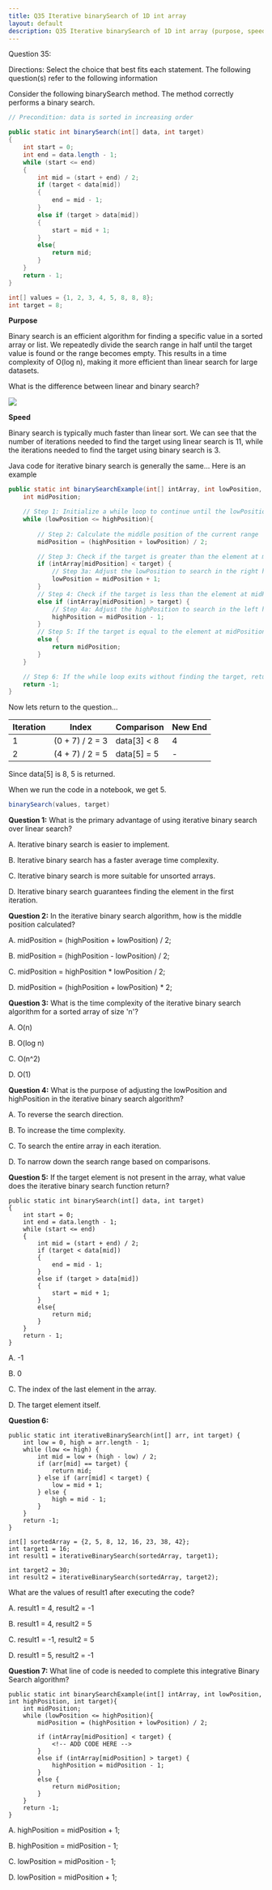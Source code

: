 ```yaml
---
title: Q35 Iterative binarySearch of 1D int array
layout: default
description: Q35 Iterative binarySearch of 1D int array (purpose, speed, accuracy) BABDAAD
---
```


Question 35:

Directions: Select the choice that best fits each statement. The following question(s) refer to the following information

Consider the following binarySearch method. The method correctly performs a binary search.


```Java
// Precondition: data is sorted in increasing order

public static int binarySearch(int[] data, int target)
{
    int start = 0;
    int end = data.length - 1;
    while (start <= end)
    {
        int mid = (start + end) / 2;
        if (target < data[mid])
        {
            end = mid - 1;
        }
        else if (target > data[mid])
        {
            start = mid + 1;
        }
        else{
            return mid;
        }
    }
    return - 1;
}
```


```Java
int[] values = {1, 2, 3, 4, 5, 8, 8, 8};
int target = 8;
```

**Purpose** 

Binary search is an efficient algorithm for finding a specific value in a sorted array or list. We repeatedly divide the search range in half until the target value is found or the range becomes empty. This results in a time complexity of O(log n), making it more efficient than linear search for large datasets.

What is the difference between linear and binary search?

![](https://blog.penjee.com/wp-content/uploads/2015/04/binary-and-linear-search-animations.gif)

**Speed**

Binary search is typically much faster than linear sort. We can see that the number of iterations needed to find the target using linear search is 11, while the iterations needed to find the target using binary search is 3.

Java code for iterative binary search is generally the same...
Here is an example


```Java
public static int binarySearchExample(int[] intArray, int lowPosition, int highPosition, int target){
    int midPosition;

    // Step 1: Initialize a while loop to continue until the lowPosition is greater than the highPosition
    while (lowPosition <= highPosition){
        
        // Step 2: Calculate the middle position of the current range
        midPosition = (highPosition + lowPosition) / 2;

        // Step 3: Check if the target is greater than the element at midPosition
        if (intArray[midPosition] < target) {
            // Step 3a: Adjust the lowPosition to search in the right half of the current range
            lowPosition = midPosition + 1;
        }
        // Step 4: Check if the target is less than the element at midPosition
        else if (intArray[midPosition] > target) {
            // Step 4a: Adjust the highPosition to search in the left half of the current range
            highPosition = midPosition - 1;
        }
        // Step 5: If the target is equal to the element at midPosition, return midPosition
        else {
            return midPosition;
        }
    }

    // Step 6: If the while loop exits without finding the target, return -1
    return -1;
}

```

Now lets return to the question...

| Iteration | Index             | Comparison       | New End |
|-----------|-------------------|------------------ |---------|
| 1         | (0 + 7) / 2 = 3   | data[3] < 8       | 4       |
| 2         | (4 + 7) / 2 = 5   | data[5] = 5       | -       |


Since data[5] is 8, 5 is returned.

When we run the code in a notebook, we get 5.


```Java
binarySearch(values, target)
```

**Question 1:**
What is the primary advantage of using iterative binary search over linear search?

A. Iterative binary search is easier to implement.

B. Iterative binary search has a faster average time complexity.

C. Iterative binary search is more suitable for unsorted arrays.

D. Iterative binary search guarantees finding the element in the first iteration.

**Question 2:**
In the iterative binary search algorithm, how is the middle position calculated?

A. midPosition = (highPosition + lowPosition) / 2;

B. midPosition = (highPosition - lowPosition) / 2;

C. midPosition = highPosition * lowPosition / 2;

D. midPosition = (highPosition + lowPosition) * 2;

**Question 3:**
What is the time complexity of the iterative binary search algorithm for a sorted array of size 'n'?

A. O(n)

B. O(log n)

C. O(n^2)

D. O(1)

**Question 4:**
What is the purpose of adjusting the lowPosition and highPosition in the iterative binary search algorithm?

A. To reverse the search direction.

B. To increase the time complexity.

C. To search the entire array in each iteration.

D. To narrow down the search range based on comparisons.

**Question 5:**
If the target element is not present in the array, what value does the iterative binary search function return?

```
public static int binarySearch(int[] data, int target)
{
    int start = 0;
    int end = data.length - 1;
    while (start <= end)
    {
        int mid = (start + end) / 2;
        if (target < data[mid])
        {
            end = mid - 1;
        }
        else if (target > data[mid])
        {
            start = mid + 1;
        }
        else{
            return mid;
        }
    }
    return - 1;
}
```

A. -1

B. 0

C. The index of the last element in the array.

D. The target element itself.

**Question 6:**
```
public static int iterativeBinarySearch(int[] arr, int target) {
    int low = 0, high = arr.length - 1;
    while (low <= high) {
        int mid = low + (high - low) / 2;
        if (arr[mid] == target) {
            return mid;
        } else if (arr[mid] < target) {
            low = mid + 1;
        } else {
            high = mid - 1;
        }
    }
    return -1;
}

int[] sortedArray = {2, 5, 8, 12, 16, 23, 38, 42};
int target1 = 16;
int result1 = iterativeBinarySearch(sortedArray, target1);

int target2 = 30;
int result2 = iterativeBinarySearch(sortedArray, target2);
```
What are the values of result1 after executing the code?

A. result1 = 4, result2 = -1

B. result1 = 4, result2 = 5

C. result1 = -1, result2 = 5

D. result1 = 5, result2 = -1

**Question 7:**
What line of code is needed to complete this integrative Binary Search algorithm?
```
public static int binarySearchExample(int[] intArray, int lowPosition, int highPosition, int target){
    int midPosition;
    while (lowPosition <= highPosition){
        midPosition = (highPosition + lowPosition) / 2;

        if (intArray[midPosition] < target) {
            <!-- ADD CODE HERE -->
        }
        else if (intArray[midPosition] > target) {
            highPosition = midPosition - 1;
        }
        else {
            return midPosition;
        }
    }
    return -1;
}
```

A. highPosition = midPosition + 1;

B. highPosition = midPosition - 1;

C. lowPosition = midPosition - 1;

D. lowPosition = midPosition + 1;

